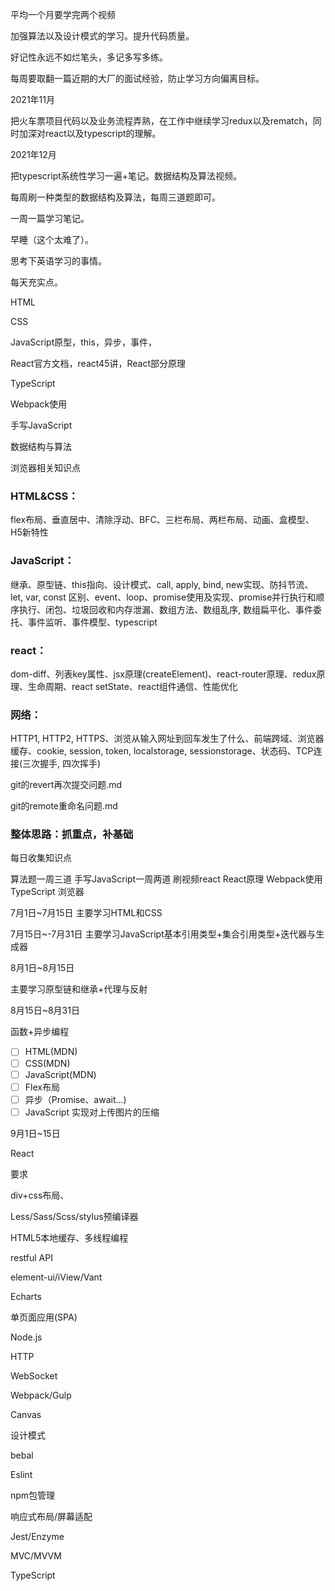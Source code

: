 平均一个月要学完两个视频

加强算法以及设计模式的学习。提升代码质量。

好记性永远不如烂笔头，多记多写多练。

每周要取翻一篇近期的大厂的面试经验，防止学习方向偏离目标。



2021年11月

把火车票项目代码以及业务流程弄熟，在工作中继续学习redux以及rematch，同时加深对react以及typescript的理解。

2021年12月

把typescript系统性学习一遍+笔记。数据结构及算法视频。

每周刷一种类型的数据结构及算法，每周三道题即可。

一周一篇学习笔记。

早睡（这个太难了）。

思考下英语学习的事情。

每天充实点。













HTML

CSS

JavaScript原型，this，异步，事件，

React官方文档，react45讲，React部分原理

TypeScript

Webpack使用

手写JavaScript

数据结构与算法

浏览器相关知识点



### HTML&CSS：

flex布局、垂直居中、清除浮动、BFC、三栏布局、两栏布局、动画、盒模型、H5新特性

### JavaScript：

继承、原型链、this指向、设计模式、call, apply, bind, new实现、防抖节流、let, var, const 区别、event、loop、promise使用及实现、promise并行执行和顺序执行、闭包、垃圾回收和内存泄漏、数组方法、数组乱序, 数组扁平化、事件委托、事件监听、事件模型、typescript

### react：

dom-diff、列表key属性、jsx原理(createElement)、react-router原理、redux原理、生命周期、react setState、react组件通信、性能优化

### 网络：

HTTP1, HTTP2, HTTPS、浏览从输入网址到回车发生了什么、前端跨域、浏览器缓存、cookie, session, token, localstorage, sessionstorage、状态码、TCP连接(三次握手, 四次挥手)



git的revert再次提交问题.md

git的remote重命名问题.md


### 整体思路：抓重点，补基础

每日收集知识点

算法题一周三道
手写JavaScript一周两道
刷视频react
React原理
Webpack使用
TypeScript
浏览器









7月1日~7月15日
主要学习HTML和CSS

7月15日~-7月31日
主要学习JavaScript基本引用类型+集合引用类型+迭代器与生成器

8月1日~8月15日

主要学习原型链和继承+代理与反射

8月15日~8月31日

函数+异步编程

- [ ] HTML(MDN)
- [ ] CSS(MDN)
- [ ] JavaScript(MDN)
- [ ] Flex布局
- [ ] 异步（Promise、await...)
- [ ] JavaScript 实现对上传图片的压缩

9月1日~15日

React


要求

div+css布局、

Less/Sass/Scss/stylus预编译器

HTML5本地缓存、多线程编程

restful API

element-ui/iView/Vant

Echarts

单页面应用(SPA)

Node.js

HTTP

WebSocket

Webpack/Gulp

Canvas

设计模式

bebal

Eslint

npm包管理

响应式布局/屏幕适配

Jest/Enzyme

MVC/MVVM

TypeScript


